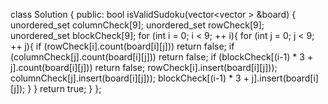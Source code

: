 class Solution {
public:
	bool isValidSudoku(vector<vector<char> > &board) {
		unordered_set<int> columnCheck[9];
		unordered_set<int> rowCheck[9];
		unordered_set<int> blockCheck[9];
		for (int i = 0; i < 9; ++ i){
			for (int j = 0; j < 9; ++ j){
				if (rowCheck[i].count(board[i][j]))
					return false;
				if (columnCheck[j].count(board[i][j]))
					return false;
				if (blockCheck[(i-1) * 3 + j].count(board[i][j]))
					return false;
				rowCheck[i].insert(board[i][j]));
				columnCheck[j].insert(board[i][j]));
				blockCheck[(i-1) * 3 + j].insert(board[i][j]);
			}
		}
		return true;
    }
};